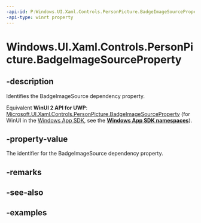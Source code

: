 ```yaml
---
-api-id: P:Windows.UI.Xaml.Controls.PersonPicture.BadgeImageSourceProperty
-api-type: winrt property
---
```


<!-- Property syntax.
public DependencyProperty BadgeImageSourceProperty { get; }
-->

# Windows.UI.Xaml.Controls.PersonPicture.BadgeImageSourceProperty

## -description

Identifies the BadgeImageSource dependency property.

Equivalent **WinUI 2 API for UWP**: [Microsoft.UI.Xaml.Controls.PersonPicture.BadgeImageSourceProperty](/windows/winui/api/microsoft.ui.xaml.controls.personpicture.badgeimagesourceproperty) (for WinUI in the [Windows App SDK](/windows/apps/windows-app-sdk/), see the **[Windows App SDK namespaces](/windows/windows-app-sdk/api/winrt/)**).

## -property-value

The identifier for the BadgeImageSource dependency property.

## -remarks

## -see-also

## -examples


